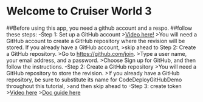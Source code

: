 
#            Welcome to Cruiser World  3 
##Before using this app, you need a github account and a respo.
##follow these steps:
-Step 1: Set up a GitHub account
	>[Video here!](https://www.youtube.com/watch?v=i872t4siHzE)
	>You will need a GitHub account to create a GitHub repository where the revision will be stored. If you already have a GitHub account, 
	>skip ahead to Step 2: Create a GitHub repository.
	>Go to https://github.com/join.
	>Type a user name, your email address, and a password.
	>Choose Sign up for GitHub, and then follow the instructions.
-Step 2: Create a GitHub repository
	>You will need a GitHub repository to store the revision.
	>If you already have a GitHub repository, be sure to substitute its name for CodeDeployGitHubDemo throughout this tutorial,
	>and then skip ahead to 
-Step 3: create token 
	>[Video here](https://www.youtube.com/watch?v=CR-XlgQ9Pu4)
	>[Doc guide here](https://docs.github.com/en/github/authenticating-to-github/creating-a-personal-access-token)
	
